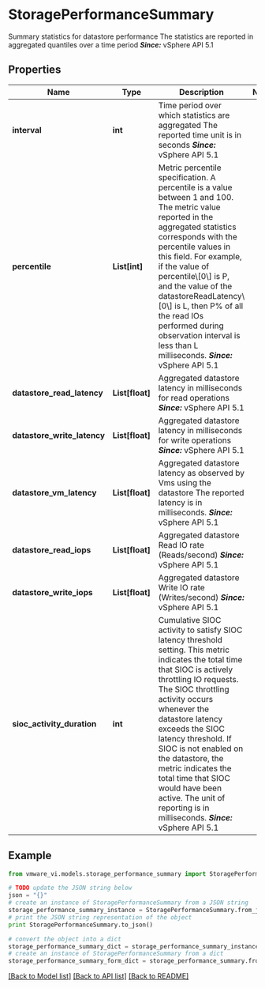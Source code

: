 # StoragePerformanceSummary

Summary statistics for datastore performance The statistics are reported in aggregated quantiles over a time period  ***Since:*** vSphere API 5.1 

## Properties
Name | Type | Description | Notes
------------ | ------------- | ------------- | -------------
**interval** | **int** | Time period over which statistics are aggregated The reported time unit is in seconds  ***Since:*** vSphere API 5.1  | 
**percentile** | **List[int]** | Metric percentile specification.  A percentile is a value between 1 and 100. The metric value reported in the aggregated statistics corresponds with the percentile values in this field. For example, if the value of percentile\\[0\\] is P, and the value of the datastoreReadLatency\\[0\\] is L, then P% of all the read IOs performed during observation interval is less than L milliseconds.  ***Since:*** vSphere API 5.1  | 
**datastore_read_latency** | **List[float]** | Aggregated datastore latency in milliseconds for read operations  ***Since:*** vSphere API 5.1  | 
**datastore_write_latency** | **List[float]** | Aggregated datastore latency in milliseconds for write operations  ***Since:*** vSphere API 5.1  | 
**datastore_vm_latency** | **List[float]** | Aggregated datastore latency as observed by Vms using the datastore The reported latency is in milliseconds.  ***Since:*** vSphere API 5.1  | 
**datastore_read_iops** | **List[float]** | Aggregated datastore Read IO rate (Reads/second)  ***Since:*** vSphere API 5.1  | 
**datastore_write_iops** | **List[float]** | Aggregated datastore Write IO rate (Writes/second)  ***Since:*** vSphere API 5.1  | 
**sioc_activity_duration** | **int** | Cumulative SIOC activity to satisfy SIOC latency threshold setting.  This metric indicates the total time that SIOC is actively throttling IO requests. The SIOC throttling activity occurs whenever the datastore latency exceeds the SIOC latency threshold. If SIOC is not enabled on the datastore, the metric indicates the total time that SIOC would have been active. The unit of reporting is in milliseconds.  ***Since:*** vSphere API 5.1  | 

## Example

```python
from vmware_vi.models.storage_performance_summary import StoragePerformanceSummary

# TODO update the JSON string below
json = "{}"
# create an instance of StoragePerformanceSummary from a JSON string
storage_performance_summary_instance = StoragePerformanceSummary.from_json(json)
# print the JSON string representation of the object
print StoragePerformanceSummary.to_json()

# convert the object into a dict
storage_performance_summary_dict = storage_performance_summary_instance.to_dict()
# create an instance of StoragePerformanceSummary from a dict
storage_performance_summary_form_dict = storage_performance_summary.from_dict(storage_performance_summary_dict)
```
[[Back to Model list]](../README.md#documentation-for-models) [[Back to API list]](../README.md#documentation-for-api-endpoints) [[Back to README]](../README.md)


